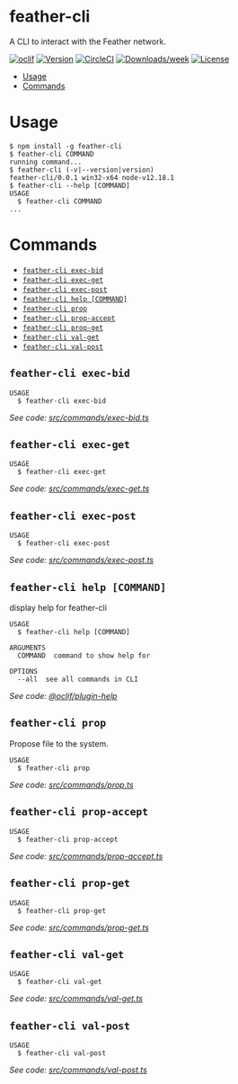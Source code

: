 feather-cli
=======

A CLI to interact with the Feather network.

[![oclif](https://img.shields.io/badge/cli-oclif-brightgreen.svg)](https://oclif.io)
[![Version](https://img.shields.io/npm/v/feather.svg)](https://npmjs.org/package/feather)
[![CircleCI](https://circleci.com/gh/okirpane/feather-cli/tree/master.svg?style=shield)](https://circleci.com/gh/okirpane/feather-cli/tree/master)
[![Downloads/week](https://img.shields.io/npm/dw/feather.svg)](https://npmjs.org/package/feather)
[![License](https://img.shields.io/npm/l/feather.svg)](https://github.com/okirpane/feather-cli/blob/master/package.json)

<!-- toc -->
* [Usage](#usage)
* [Commands](#commands)
<!-- tocstop -->
# Usage
<!-- usage -->
```sh-session
$ npm install -g feather-cli
$ feather-cli COMMAND
running command...
$ feather-cli (-v|--version|version)
feather-cli/0.0.1 win32-x64 node-v12.18.1
$ feather-cli --help [COMMAND]
USAGE
  $ feather-cli COMMAND
...
```
<!-- usagestop -->
# Commands
<!-- commands -->
* [`feather-cli exec-bid`](#feather-cli-exec-bid)
* [`feather-cli exec-get`](#feather-cli-exec-get)
* [`feather-cli exec-post`](#feather-cli-exec-post)
* [`feather-cli help [COMMAND]`](#feather-cli-help-command)
* [`feather-cli prop`](#feather-cli-prop)
* [`feather-cli prop-accept`](#feather-cli-prop-accept)
* [`feather-cli prop-get`](#feather-cli-prop-get)
* [`feather-cli val-get`](#feather-cli-val-get)
* [`feather-cli val-post`](#feather-cli-val-post)

## `feather-cli exec-bid`

```
USAGE
  $ feather-cli exec-bid
```

_See code: [src/commands/exec-bid.ts](https://github.com/okirpane/feather-cli/blob/v0.0.1/src/commands/exec-bid.ts)_

## `feather-cli exec-get`

```
USAGE
  $ feather-cli exec-get
```

_See code: [src/commands/exec-get.ts](https://github.com/okirpane/feather-cli/blob/v0.0.1/src/commands/exec-get.ts)_

## `feather-cli exec-post`

```
USAGE
  $ feather-cli exec-post
```

_See code: [src/commands/exec-post.ts](https://github.com/okirpane/feather-cli/blob/v0.0.1/src/commands/exec-post.ts)_

## `feather-cli help [COMMAND]`

display help for feather-cli

```
USAGE
  $ feather-cli help [COMMAND]

ARGUMENTS
  COMMAND  command to show help for

OPTIONS
  --all  see all commands in CLI
```

_See code: [@oclif/plugin-help](https://github.com/oclif/plugin-help/blob/v3.2.2/src/commands/help.ts)_

## `feather-cli prop`

Propose file to the system.

```
USAGE
  $ feather-cli prop
```

_See code: [src/commands/prop.ts](https://github.com/okirpane/feather-cli/blob/v0.0.1/src/commands/prop.ts)_

## `feather-cli prop-accept`

```
USAGE
  $ feather-cli prop-accept
```

_See code: [src/commands/prop-accept.ts](https://github.com/okirpane/feather-cli/blob/v0.0.1/src/commands/prop-accept.ts)_

## `feather-cli prop-get`

```
USAGE
  $ feather-cli prop-get
```

_See code: [src/commands/prop-get.ts](https://github.com/okirpane/feather-cli/blob/v0.0.1/src/commands/prop-get.ts)_

## `feather-cli val-get`

```
USAGE
  $ feather-cli val-get
```

_See code: [src/commands/val-get.ts](https://github.com/okirpane/feather-cli/blob/v0.0.1/src/commands/val-get.ts)_

## `feather-cli val-post`

```
USAGE
  $ feather-cli val-post
```

_See code: [src/commands/val-post.ts](https://github.com/okirpane/feather-cli/blob/v0.0.1/src/commands/val-post.ts)_
<!-- commandsstop -->
